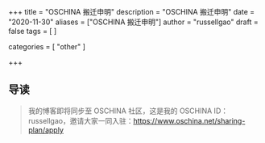+++
title = "OSCHINA 搬迁申明"
description = "OSCHINA 搬迁申明"
date = "2020-11-30"
aliases = ["OSCHINA 搬迁申明"]
author = "russellgao"
draft = false
tags = [
]

categories = [
    "other"
]

+++
## 导读
> 我的博客即将同步至 OSCHINA 社区，这是我的 OSCHINA ID：russellgao，邀请大家一同入驻：https://www.oschina.net/sharing-plan/apply
>